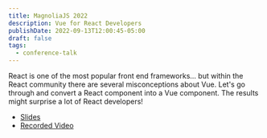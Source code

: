 ```yaml
---
title: MagnoliaJS 2022
description: Vue for React Developers
publishDate: 2022-09-13T12:00:45-05:00
draft: false
tags:
  - conference-talk
---
```


React is one of the most popular front end frameworks... but within the React community there are several misconceptions about Vue. Let's go through and convert a React component into a Vue component. The results might surprise a lot of React developers!

- [Slides](https://slides.com/fimion/magnolia-js-2022)
- [Recorded Video](https://www.youtube.com/watch?v=6b6T3KN5pRs)
